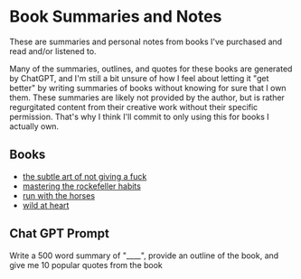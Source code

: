 # Book Summaries and Notes

These are summaries and personal notes from books I've purchased and read and/or listened to.

Many of the summaries, outlines, and quotes for these books are generated by ChatGPT, and I'm still a bit unsure of how I feel about letting it "get better" by writing summaries of books without knowing for sure that I own them. These summaries are likely not provided by the author, but is rather regurgitated content from their creative work without their specific permission. That's why I think I'll commit to only using this for books I actually own.

## Books

* [the subtle art of not giving a fuck](the_subtle_art_of_not_giving_a_fuck.md)
* [mastering the rockefeller habits](mastering_the_rockefeller_habits.md)
* [run with the horses](run_with_the_horses.md)
* [wild at heart](wild_at_heart.md)

## Chat GPT Prompt

Write a 500 word summary of "____", provide an outline of the book, and give me 10 popular quotes from the book